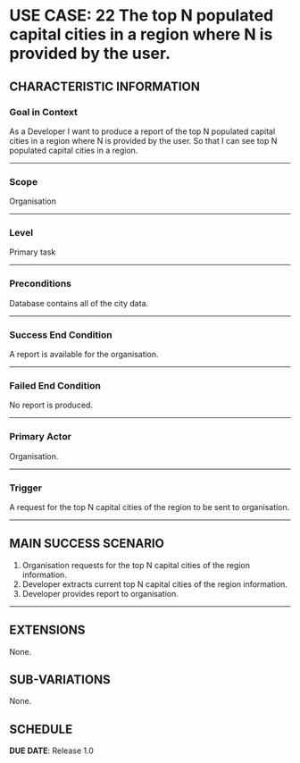 # USE CASE: 22 The top N populated capital cities in a region where N is provided by the user.

## CHARACTERISTIC INFORMATION

### Goal in Context

As a Developer I want to produce a report of the top N populated capital cities in a region where N is provided by the user.
So that I can see top N populated capital cities in a region.

---

### Scope </h3> Organisation

---

### Level </h3> Primary task

---

### Preconditions </h3> Database contains all of the city data.

---

### Success End Condition </h3> A report is available for the organisation.

---

### Failed End Condition </h3> No report is produced.

---

### Primary Actor </h3> Organisation.

---

### Trigger </h3> A request for the top N capital cities of the region to be sent to organisation.

---

## MAIN SUCCESS SCENARIO

1. Organisation requests for the top N capital cities of the region information.
2. Developer extracts current top N capital cities of the region information.
3. Developer provides report to organisation.

---

## EXTENSIONS

None.

## SUB-VARIATIONS

None.

## SCHEDULE

**DUE DATE**: Release 1.0
